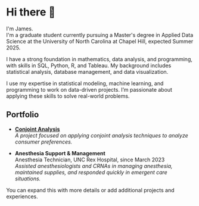 # Hi there 👋

I'm James.  
I'm a graduate student currently pursuing a Master's degree in Applied Data Science at the University of North Carolina at Chapel Hill, expected Summer 2025.

I have a strong foundation in mathematics, data analysis, and programming, with skills in SQL, Python, R, and Tableau. My background includes statistical analysis, database management, and data visualization.

I use my expertise in statistical modeling, machine learning, and programming to work on data-driven projects. I’m passionate about applying these skills to solve real-world problems.

## Portfolio

- **[Conjoint Analysis](https://github.com/jrkruser/conjoint-analysis)**  
  *A project focused on applying conjoint analysis techniques to analyze consumer preferences.*

- **Anesthesia Support & Management**  
  Anesthesia Technician, UNC Rex Hospital, since March 2023  
  *Assisted anesthesiologists and CRNAs in managing anesthesia, maintained supplies, and responded quickly in emergent care situations.*

You can expand this with more details or add additional projects and experiences.
